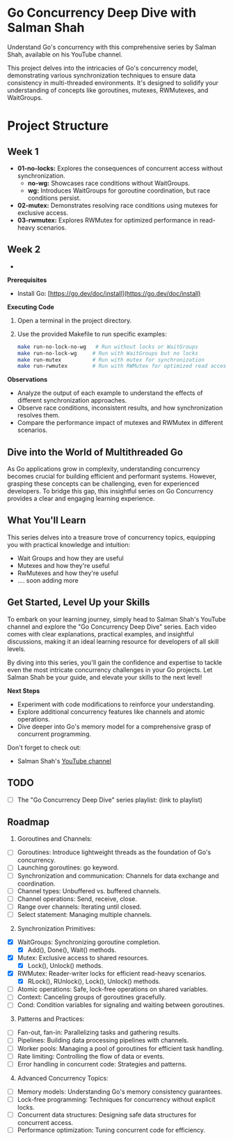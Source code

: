 # Go Concurrency Deep Dive with Salman Shah
Understand Go's concurrency with this comprehensive series by Salman Shah, available on his YouTube channel.

This project delves into the intricacies of Go's concurrency model, demonstrating various synchronization techniques to ensure data consistency in multi-threaded environments. It's designed to solidify your understanding of concepts like goroutines, mutexes, RWMutexes, and WaitGroups.

# Project Structure

## Week 1
- **01-no-locks:** Explores the consequences of concurrent access without synchronization.
    - **no-wg:** Showcases race conditions without WaitGroups.
    - **wg:** Introduces WaitGroups for goroutine coordination, but race conditions persist.
- **02-mutex:** Demonstrates resolving race conditions using mutexes for exclusive access.
- **03-rwmutex:** Explores RWMutex for optimized performance in read-heavy scenarios.

## Week 2
- 

**Prerequisites**

- Install Go: [https://go.dev/doc/install](https://go.dev/doc/install)

**Executing Code**

1. Open a terminal in the project directory.
2. Use the provided Makefile to run specific examples:

   ```bash
   make run-no-lock-no-wg   # Run without locks or WaitGroups
   make run-no-lock-wg     # Run with WaitGroups but no locks
   make run-mutex          # Run with mutex for synchronization
   make run-rwmutex        # Run with RWMutex for optimized read access
   ```

**Observations**

- Analyze the output of each example to understand the effects of different synchronization approaches.
- Observe race conditions, inconsistent results, and how synchronization resolves them.
- Compare the performance impact of mutexes and RWMutex in different scenarios.


## Dive into the World of Multithreaded Go
As Go applications grow in complexity, understanding concurrency becomes crucial for building efficient and performant systems. However, grasping these concepts can be challenging, even for experienced developers. To bridge this gap, this insightful series on Go Concurrency provides a clear and engaging learning experience.

## What You'll Learn
This series delves into a treasure trove of concurrency topics, equipping you with practical knowledge and intuition:

* Wait Groups and how they are useful
* Mutexes and how they're useful
* RwMutexes and how they're useful
* .... soon adding more

## Get Started, Level Up your Skills
To embark on your learning journey, simply head to Salman Shah's YouTube channel and explore the "Go Concurrency Deep Dive" series. Each video comes with clear explanations, practical examples, and insightful discussions, making it an ideal learning resource for developers of all skill levels.

By diving into this series, you'll gain the confidence and expertise to tackle even the most intricate concurrency challenges in your Go projects. Let Salman Shah be your guide, and elevate your skills to the next level!

**Next Steps**

- Experiment with code modifications to reinforce your understanding.
- Explore additional concurrency features like channels and atomic operations.
- Dive deeper into Go's memory model for a comprehensive grasp of concurrent programming.

Don't forget to check out:
- Salman Shah's [YouTube channel](https://www.youtube.com/channel/UCZF43Gp9WiEBmZD1xgrzdoA)

## TODO
- [ ] The "Go Concurrency Deep Dive" series playlist: (link to playlist)

## Roadmap
1. Goroutines and Channels:

- [ ] Goroutines: Introduce lightweight threads as the foundation of Go's concurrency.
- [ ] Launching goroutines: go keyword.
- [ ] Synchronization and communication: Channels for data exchange and coordination.
- [ ] Channel types: Unbuffered vs. buffered channels.
- [ ] Channel operations: Send, receive, close.
- [ ] Range over channels: Iterating until closed.
- [ ] Select statement: Managing multiple channels.

2. Synchronization Primitives:

- [x] WaitGroups: Synchronizing goroutine completion.
    - [x] Add(), Done(), Wait() methods.
- [x] Mutex: Exclusive access to shared resources.
    - [x] Lock(), Unlock() methods.
- [x] RWMutex: Reader-writer locks for efficient read-heavy scenarios.
    - [x] RLock(), RUnlock(), Lock(), Unlock() methods.
- [ ] Atomic operations: Safe, lock-free operations on shared variables.
- [ ] Context: Canceling groups of goroutines gracefully.
- [ ] Cond: Condition variables for signaling and waiting between goroutines.

3. Patterns and Practices:

- [ ] Fan-out, fan-in: Parallelizing tasks and gathering results.
- [ ] Pipelines: Building data processing pipelines with channels.
- [ ] Worker pools: Managing a pool of goroutines for efficient task handling.
- [ ] Rate limiting: Controlling the flow of data or events.
- [ ] Error handling in concurrent code: Strategies and patterns.
4. Advanced Concurrency Topics:

- [ ] Memory models: Understanding Go's memory consistency guarantees.
- [ ] Lock-free programming: Techniques for concurrency without explicit locks.
- [ ] Concurrent data structures: Designing safe data structures for concurrent access.
- [ ] Performance optimization: Tuning concurrent code for efficiency.
